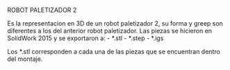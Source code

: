 ROBOT PALETIZADOR 2

Es la representacion en 3D de un robot paletizador 2, su forma y greep
son diferentes a los del anterior robot paletizador.
Las piezas se hicieron en SolidWork 2015 y se exportaron a:
	- *.stl
	- *.step
	- *.igs

Los *.stl corresponden a cada una de las piezas que se encuentran dentro
del montaje.
